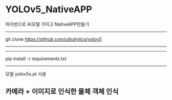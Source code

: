 # YOLOv5_NativeAPP
파이썬으로 AI모델 가지고 NativeAPP만들기

 ***
 git clone https://github.com/ultralytics/yolov5 
 ***
 *** 
 pip install -r requirements.txt
 ***
 모델 yolov5s.pt 사용


 ## 카메라 + 이미지로 인식한 물체 객체 인식 


